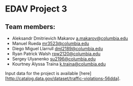 # EDAV Project 3

## Team members:
- Aleksandr Dmitrievich Makarov <a.makarov@columbia.edu>
- Manuel Rueda <mr3523@columbia.edu>
- Diego Miguel Llarrull <dml2189@columbia.edu>
- Ryan Patrick Walsh <rpw2120@columbia.edu>
- Sergey Ulyanenko <su2196@columbia.edu>
- Kourtney Alyssa Traina <k.traina@columbia.edu>

Input data for the project is available [here][http://catalog.data.gov/dataset/traffic-violations-56dda].
